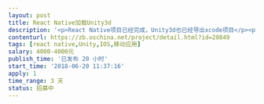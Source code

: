 ```yaml
---                
layout: post       
title: React Native加载Unity3d           
description: '<p>React Native项目已经完成，Unity3d也已经导出xcode项目</p><p>需要在RN中加载Unity3D的内容</p>'     
contenturl: https://zb.oschina.net/project/detail.html?id=20849      
tags: [react native,Unity,IOS,移动应用]            
salary: 4000-4000元          
publish_time: '已发布 20 小时'         
start_time: '2018-06-20 11:37:16'           
apply: 1                   
time_range: 3 天              
status: 招募中                  
---                 
```

